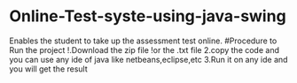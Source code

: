 # Online-Test-syste-using-java-swing
Enables the student to take up the assessment test online.
#Procedure to Run the project
!.Download the zip file 
!or the .txt file
2.copy the code and you can use any  ide of java like netbeans,eclipse,etc
3.Run it on any ide and you will get the result 


